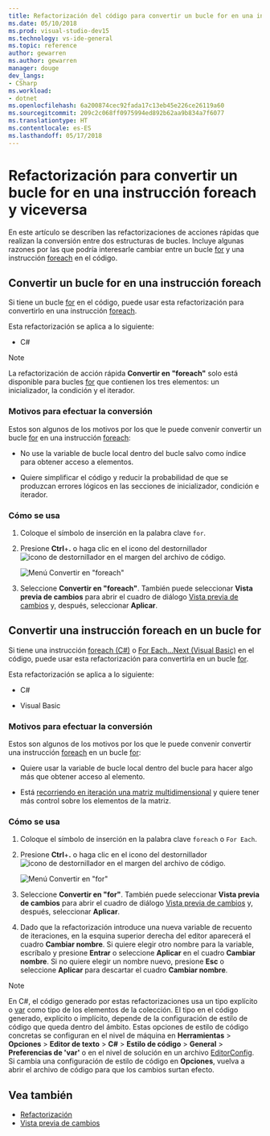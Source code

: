 ```yaml
---
title: Refactorización del código para convertir un bucle for en una instrucción foreach
ms.date: 05/10/2018
ms.prod: visual-studio-dev15
ms.technology: vs-ide-general
ms.topic: reference
author: gewarren
ms.author: gewarren
manager: douge
dev_langs:
- CSharp
ms.workload:
- dotnet
ms.openlocfilehash: 6a200874cec92fada17c13eb45e226ce26119a60
ms.sourcegitcommit: 209c2c068ff0975994ed892b62aa9b834a7f6077
ms.translationtype: HT
ms.contentlocale: es-ES
ms.lasthandoff: 05/17/2018
---
```

# <a name="refactoring-to-convert-between-a-for-loop-and-a-foreach-statement"></a>Refactorización para convertir un bucle for en una instrucción foreach y viceversa

En este artículo se describen las refactorizaciones de acciones rápidas que realizan la conversión entre dos estructuras de bucles. Incluye algunas razones por las que podría interesarle cambiar entre un bucle [for](/dotnet/csharp/language-reference/keywords/for) y una instrucción [foreach](/dotnet/csharp/language-reference/keywords/foreach-in) en el código.

## <a name="convert-a-for-loop-to-a-foreach-statement"></a>Convertir un bucle for en una instrucción foreach

Si tiene un bucle [for](/dotnet/csharp/language-reference/keywords/for) en el código, puede usar esta refactorización para convertirlo en una instrucción [foreach](/dotnet/csharp/language-reference/keywords/foreach-in).

Esta refactorización se aplica a lo siguiente:

- C#

> [!NOTE]
> La refactorización de acción rápida **Convertir en "foreach"** solo está disponible para bucles [for](/dotnet/csharp/language-reference/keywords/for) que contienen los tres elementos: un inicializador, la condición y el iterador.

### <a name="why-convert"></a>Motivos para efectuar la conversión

Estos son algunos de los motivos por los que le puede convenir convertir un bucle [for](/dotnet/csharp/language-reference/keywords/for) en una instrucción [foreach](/dotnet/csharp/language-reference/keywords/foreach-in):

- No use la variable de bucle local dentro del bucle salvo como índice para obtener acceso a elementos.

- Quiere simplificar el código y reducir la probabilidad de que se produzcan errores lógicos en las secciones de inicializador, condición e iterador.

### <a name="how-to-use-it"></a>Cómo se usa

1. Coloque el símbolo de inserción en la palabra clave `for`.

1. Presione **Ctrl**+**.** o haga clic en el icono del destornillador ![icono de destornillador](../media/screwdriver-icon.png) en el margen del archivo de código.

   ![Menú Convertir en "foreach"](media/convert-to-foreach.png)

1. Seleccione **Convertir en "foreach"**. También puede seleccionar **Vista previa de cambios** para abrir el cuadro de diálogo [Vista previa de cambios](../../ide/preview-changes.md) y, después, seleccionar **Aplicar**.

## <a name="convert-a-foreach-statement-to-a-for-loop"></a>Convertir una instrucción foreach en un bucle for

Si tiene una instrucción [foreach (C#)](/dotnet/csharp/language-reference/keywords/foreach-in) o [For Each...Next (Visual Basic)](/dotnet/visual-basic/language-reference/statements/for-each-next-statement) en el código, puede usar esta refactorización para convertirla en un bucle [for](/dotnet/csharp/language-reference/keywords/for).

Esta refactorización se aplica a lo siguiente:

- C#

- Visual Basic

### <a name="why-convert"></a>Motivos para efectuar la conversión

Estos son algunos de los motivos por los que le puede convenir convertir una instrucción [foreach](/dotnet/csharp/language-reference/keywords/foreach-in) en un bucle [for](/dotnet/csharp/language-reference/keywords/for):

- Quiere usar la variable de bucle local dentro del bucle para hacer algo más que obtener acceso al elemento.

- Está [recorriendo en iteración una matriz multidimensional](/dotnet/csharp/programming-guide/arrays/using-foreach-with-arrays) y quiere tener más control sobre los elementos de la matriz.

### <a name="how-to-use-it"></a>Cómo se usa

1. Coloque el símbolo de inserción en la palabra clave `foreach` o `For Each`.

1. Presione **Ctrl**+**.** o haga clic en el icono del destornillador ![icono de destornillador](../media/screwdriver-icon.png) en el margen del archivo de código.

   ![Menú Convertir en "for"](media/convert-to-for.png)

1. Seleccione **Convertir en "for"**. También puede seleccionar **Vista previa de cambios** para abrir el cuadro de diálogo [Vista previa de cambios](../../ide/preview-changes.md) y, después, seleccionar **Aplicar**.

1. Dado que la refactorización introduce una nueva variable de recuento de iteraciones, en la esquina superior derecha del editor aparecerá el cuadro **Cambiar nombre**. Si quiere elegir otro nombre para la variable, escríbalo y presione **Entrar** o seleccione **Aplicar** en el cuadro **Cambiar nombre**. Si no quiere elegir un nombre nuevo, presione **Esc** o seleccione **Aplicar** para descartar el cuadro **Cambiar nombre**.

> [!NOTE]
> En C#, el código generado por estas refactorizaciones usa un tipo explícito o [var](/dotnet/csharp/language-reference/keywords/var) como tipo de los elementos de la colección. El tipo en el código generado, explícito o implícito, depende de la configuración de estilo de código que queda dentro del ámbito. Estas opciones de estilo de código concretas se configuran en el nivel de máquina en **Herramientas** > **Opciones** > **Editor de texto** > **C#** > **Estilo de código** > **General** > **Preferencias de \'var'** o en el nivel de solución en un archivo [EditorConfig](../../ide/editorconfig-code-style-settings-reference.md#implicit-and-explicit-types). Si cambia una configuración de estilo de código en **Opciones**, vuelva a abrir el archivo de código para que los cambios surtan efecto.

## <a name="see-also"></a>Vea también

- [Refactorización](../refactoring-in-visual-studio.md)
- [Vista previa de cambios](../../ide/preview-changes.md)